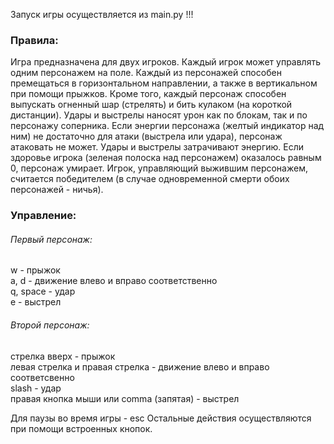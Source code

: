 Запуск игры осуществляется из main.py !!!


### Правила:

Игра предназначена для двух игроков.
Каждый игрок может управлять одним персонажем на поле.
Каждый из персонажей способен премещаться в горизонтальном направлении, а также в вертикальном при помощи прыжков.
Кроме того, каждый персонаж способен выпускать огненный шар (стрелять) и бить кулаком (на короткой дистанции).
Удары и выстрелы наносят урон как по блокам, так и по персонажу соперника.
Если энергии персонажа (желтый индикатор над ним) не достаточно для атаки (выстрела или удара), персонаж атаковать не может.
Удары и выстрелы затрачивают энергию.
Если здоровье игрока (зеленая полоска над персонажем) оказалось равным 0, персонаж умирает.
Игрок, управляющий выжившим персонажем, считается победителем (в случае одновременной смерти обоих персонажей - ничья).

### Управление:

###### Первый персонаж: <br />
w - прыжок <br />
a, d - движение влево и вправо соответственно <br />
q, space - удар <br />
e - выстрел <br />

###### Второй персонаж: <br />
стрелка вверх - прыжок <br />
левая стрелка и правая стрелка - движение влево и вправо соответсвенно <br />
slash - удар <br />
правая кнопка мыши или comma (запятая) - выстрел <br />

Для паузы во время игры - esc
Остальные действия осуществляются при помощи встроенных кнопок.
